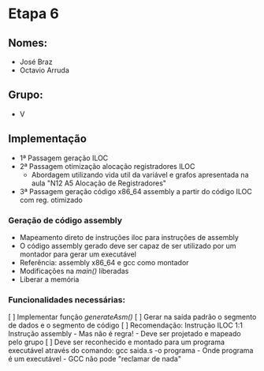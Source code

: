 # Etapa 6

## Nomes:
- José Braz
- Octavio Arruda

## Grupo: 
- V

## Implementação
- 1ª Passagem geração ILOC
- 2ª Passagem otimização alocação registradores ILOC
  - Abordagem utilizando vida util da variável e grafos apresentada na aula "N12 A5 Alocação de Registradores"
- 3ª Passagem geração código x86_64 assembly a partir do código ILOC com reg. otimizado

### Geração de código assembly
- Mapeamento direto de instruções iloc para instruções de assembly
- O código assembly gerado deve ser capaz de ser utilizado por um montador para gerar um executável
- Referência: assembly x86_64 e gcc como montador
- Modificações na _main()_ liberadas
- Liberar a memória

### Funcionalidades necessárias: 
[ ] Implementar função _generateAsm()_
[ ] Gerar na saída padrão o segmento de dados e o segmento de código
[ ] Recomendação: Instrução ILOC 1:1 Instrução assembly
    - Mas não é regra!
    - Deve ser projetado e mapeado pelo grupo
[ ] Deve ser reconhecido e montado para um programa executável através do comando: gcc saida.s -o programa
    - Onde programa é um executável
    - GCC não pode "reclamar de nada"